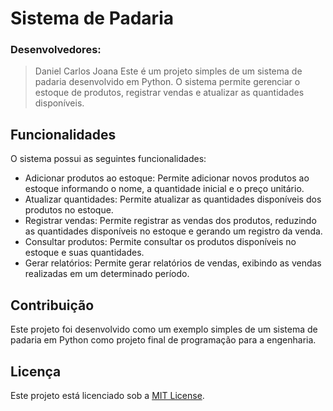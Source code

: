 # Sistema de Padaria
### Desenvolvedores:
> Daniel Carlos Joana
Este é um projeto simples de um sistema de padaria desenvolvido em Python. O sistema permite gerenciar o estoque de produtos, registrar vendas e atualizar as quantidades disponíveis.

## Funcionalidades

O sistema possui as seguintes funcionalidades:

- Adicionar produtos ao estoque: Permite adicionar novos produtos ao estoque informando o nome, a quantidade inicial e o preço unitário.
- Atualizar quantidades: Permite atualizar as quantidades disponíveis dos produtos no estoque.
- Registrar vendas: Permite registrar as vendas dos produtos, reduzindo as quantidades disponíveis no estoque e gerando um registro da venda.
- Consultar produtos: Permite consultar os produtos disponíveis no estoque e suas quantidades.
- Gerar relatórios: Permite gerar relatórios de vendas, exibindo as vendas realizadas em um determinado período.

## Contribuição

Este projeto foi desenvolvido como um exemplo simples de um sistema de padaria em Python como projeto final de programação para a engenharia.

## Licença

Este projeto está licenciado sob a [MIT License](LICENSE).
